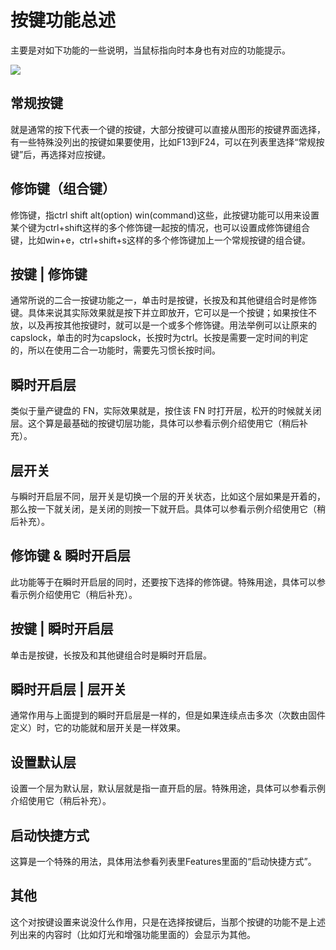 # 按键功能总述

主要是对如下功能的一些说明，当鼠标指向时本身也有对应的功能提示。

<div style="width: 460px">

![](/assets/keymap_key_actions.png?460)
</div>

## 常规按键

就是通常的按下代表一个键的按键，大部分按键可以直接从图形的按键界面选择，有一些特殊没列出的按键如果要使用，比如F13到F24，可以在列表里选择“常规按键”后，再选择对应按键。


## 修饰键（组合键）

修饰键，指ctrl shift alt(option) win(command)这些，此按键功能可以用来设置某个键为ctrl+shift这样的多个修饰键一起按的情况，也可以设置成修饰键组合键，比如win+e，ctrl+shift+s这样的多个修饰键加上一个常规按键的组合键。

## 按键 | 修饰键

通常所说的二合一按键功能之一，单击时是按键，长按及和其他键组合时是修饰键。具体来说其实际效果就是按下并立即放开，它可以是一个按键；如果按住不放，以及再按其他按键时，就可以是一个或多个修饰键。用法举例可以让原来的capslock，单击的时为capslock，长按时为ctrl。长按是需要一定时间的判定的，所以在使用二合一功能时，需要先习惯长按时间。

## 瞬时开启层

类似于量产键盘的 FN，实际效果就是，按住该 FN 时打开层，松开的时候就关闭层。这个算是最基础的按键切层功能，具体可以参看示例介绍使用它（稍后补充）。

## 层开关

与瞬时开启层不同，层开关是切换一个层的开关状态，比如这个层如果是开着的，那么按一下就关闭，是关闭的则按一下就开启。具体可以参看示例介绍使用它（稍后补充）。

## 修饰键 & 瞬时开启层

此功能等于在瞬时开启层的同时，还要按下选择的修饰键。特殊用途，具体可以参看示例介绍使用它（稍后补充）。

## 按键 | 瞬时开启层

单击是按键，长按及和其他键组合时是瞬时开启层。

## 瞬时开启层 | 层开关

通常作用与上面提到的瞬时开启层是一样的，但是如果连续点击多次（次数由固件定义）时，它的功能就和层开关是一样效果。

## 设置默认层

设置一个层为默认层，默认层就是指一直开启的层。特殊用途，具体可以参看示例介绍使用它（稍后补充）。

## 启动快捷方式

这算是一个特殊的用法，具体用法参看列表里Features里面的“启动快捷方式”。

## 其他

这个对按键设置来说没什么作用，只是在选择按键后，当那个按键的功能不是上述列出来的内容时（比如灯光和增强功能里面的）会显示为其他。


